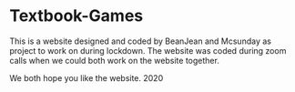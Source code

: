 # Textbook-Games

This is a website designed and coded by BeanJean and Mcsunday as project to work on during lockdown. The website was coded during zoom calls when we could both work on the website together.

We both hope you like the website. 2020